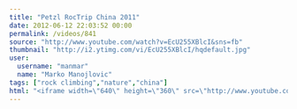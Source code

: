 ```yaml
---
title: "Petzl RocTrip China 2011"
date: 2012-06-12 22:03:52 00:00
permalink: /videos/841
source: "http://www.youtube.com/watch?v=EcU255XBlcI&sns=fb"
thumbnail: "http://i2.ytimg.com/vi/EcU255XBlcI/hqdefault.jpg"
user:
  username: "manmar"
  name: "Marko Manojlovic"
tags: ["rock climbing","nature","china"]
html: "<iframe width=\"640\" height=\"360\" src=\"http://www.youtube.com/embed/EcU255XBlcI?wmode=transparent&fs=1&feature=oembed\" frameborder=\"0\" allowfullscreen></iframe>"
---
```


